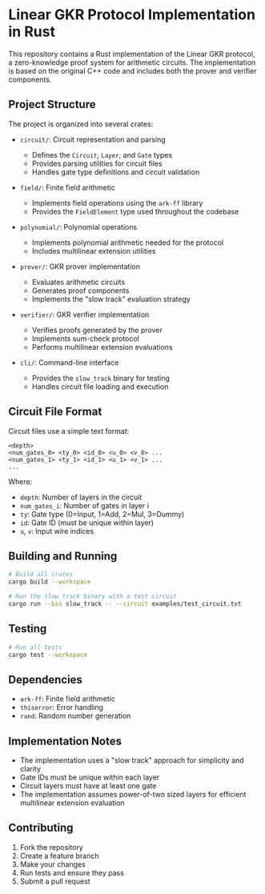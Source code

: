 # Linear GKR Protocol Implementation in Rust

This repository contains a Rust implementation of the Linear GKR protocol, a zero-knowledge proof system for arithmetic circuits. The implementation is based on the original C++ code and includes both the prover and verifier components.

## Project Structure

The project is organized into several crates:

- `circuit/`: Circuit representation and parsing

  - Defines the `Circuit`, `Layer`, and `Gate` types
  - Provides parsing utilities for circuit files
  - Handles gate type definitions and circuit validation

- `field/`: Finite field arithmetic

  - Implements field operations using the `ark-ff` library
  - Provides the `FieldElement` type used throughout the codebase

- `polynomial/`: Polynomial operations

  - Implements polynomial arithmetic needed for the protocol
  - Includes multilinear extension utilities

- `prover/`: GKR prover implementation

  - Evaluates arithmetic circuits
  - Generates proof components
  - Implements the "slow track" evaluation strategy

- `verifier/`: GKR verifier implementation

  - Verifies proofs generated by the prover
  - Implements sum-check protocol
  - Performs multilinear extension evaluations

- `cli/`: Command-line interface
  - Provides the `slow_track` binary for testing
  - Handles circuit file loading and execution

## Circuit File Format

Circuit files use a simple text format:

```
<depth>
<num_gates_0> <ty_0> <id_0> <u_0> <v_0> ...
<num_gates_1> <ty_1> <id_1> <u_1> <v_1> ...
...
```

Where:

- `depth`: Number of layers in the circuit
- `num_gates_i`: Number of gates in layer i
- `ty`: Gate type (0=Input, 1=Add, 2=Mul, 3=Dummy)
- `id`: Gate ID (must be unique within layer)
- `u`, `v`: Input wire indices

## Building and Running

```bash
# Build all crates
cargo build --workspace

# Run the slow_track binary with a test circuit
cargo run --bin slow_track -- --circuit examples/test_circuit.txt
```

## Testing

```bash
# Run all tests
cargo test --workspace
```

## Dependencies

- `ark-ff`: Finite field arithmetic
- `thiserror`: Error handling
- `rand`: Random number generation

## Implementation Notes

- The implementation uses a "slow track" approach for simplicity and clarity
- Gate IDs must be unique within each layer
- Circuit layers must have at least one gate
- The implementation assumes power-of-two sized layers for efficient multilinear extension evaluation

## Contributing

1. Fork the repository
2. Create a feature branch
3. Make your changes
4. Run tests and ensure they pass
5. Submit a pull request

